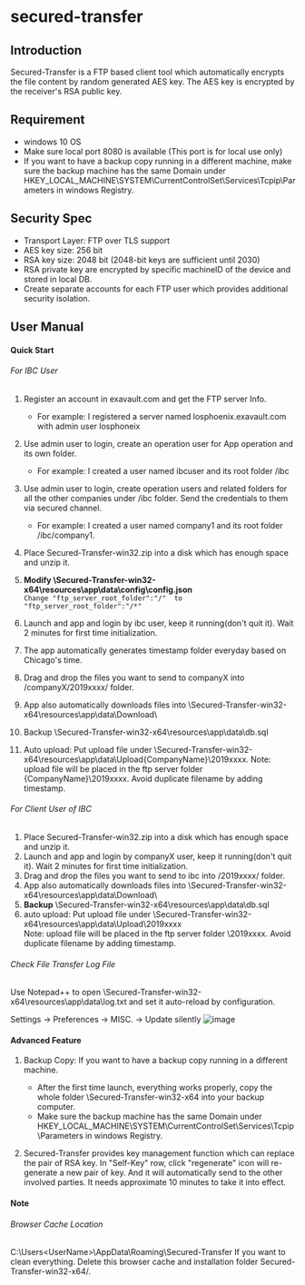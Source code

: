 # secured-transfer
## Introduction
Secured-Transfer is a FTP based client tool which automatically encrypts the file content by random generated AES key.
The AES key is encrypted by the receiver's RSA public key.

## Requirement
- windows 10 OS
- Make sure local port 8080 is available (This port is for local use only)
- If you want to have a backup copy running in a different machine, make sure the backup machine has the same Domain under HKEY_LOCAL_MACHINE\SYSTEM\CurrentControlSet\Services\Tcpip\Parameters in windows Registry.

## Security Spec
- Transport Layer: FTP over TLS support 
- AES key size: 256 bit
- RSA key size: 2048 bit (2048-bit keys are sufficient until 2030)
- RSA private key are encrypted by specific machineID of the device and stored in local DB.
- Create separate accounts for each FTP user which provides additional security isolation.


## User Manual
#### Quick Start
###### For IBC User
1. Register an account in exavault.com and get the FTP server Info. 
   - For example: I registered a server named losphoenix.exavault.com with admin user losphoneix
2. Use admin user to login, create an operation user for App operation and its own folder. 
   - For example: I created a user named ibcuser and its root folder /ibc
3. Use admin user to login, create operation users and related folders for all the other companies under /ibc folder.
   Send the credentials to them via secured channel.
   - For example: I created a user named company1 and its root folder /ibc/company1. 
    
4. Place Secured-Transfer-win32.zip into a disk which has enough space and unzip it.
5. **Modify \Secured-Transfer-win32-x64\resources\app\data\config\config.json** <br>
    ```Change "ftp_server_root_folder":"/"  to "ftp_server_root_folder":"/*"```
6. Launch and app and login by ibc user, keep it running(don't quit it). Wait 2 minutes for first time initialization.
7. The app automatically generates timestamp folder everyday based on Chicago's time.
8. Drag and drop the files you want to send to companyX into /companyX/2019xxxx/ folder.
9. App also automatically downloads files into \Secured-Transfer-win32-x64\resources\app\data\Download\
10. Backup \Secured-Transfer-win32-x64\resources\app\data\db.sql
11. Auto upload: Put upload file under \Secured-Transfer-win32-x64\resources\app\data\Upload\{CompanyName}\2019xxxx\. 
Note: upload file will be placed in the ftp server folder \{CompanyName}\2019xxxx\. Avoid duplicate filename by adding timestamp. 
    
###### For Client User of IBC
1. Place Secured-Transfer-win32.zip into a disk which has enough space and unzip it.
2. Launch and app and login by companyX user, keep it running(don't quit it). Wait 2 minutes for first time initialization.
3. Drag and drop the files you want to send to ibc into /2019xxxx/ folder.
4. App also automatically downloads files into \Secured-Transfer-win32-x64\resources\app\data\Download\
5. **Backup** \Secured-Transfer-win32-x64\resources\app\data\db.sql
6. auto upload: Put upload file under \Secured-Transfer-win32-x64\resources\app\data\Upload\2019xxxx\
Note: upload file will be placed in the ftp server folder \2019xxxx\. Avoid duplicate filename by adding timestamp.

###### Check File Transfer Log File
Use Notepad++ to open \Secured-Transfer-win32-x64\resources\app\data\log.txt
and set it auto-reload by configuration.

Settings -> Preferences -> MISC. -> Update silently
![image](https://i.stack.imgur.com/WTQo1.png)

#### Advanced Feature
1. Backup Copy: If you want to have a backup copy running in a different machine. 
   - After the first time launch, everything works properly, copy the whole folder \Secured-Transfer-win32-x64 into your backup computer. 
   - Make sure the backup machine has the same Domain under HKEY_LOCAL_MACHINE\SYSTEM\CurrentControlSet\Services\Tcpip\Parameters in windows Registry. 

2. Secured-Transfer provides key management function which can replace the pair of RSA key. In "Self-Key" row,
click "regenerate" icon will re-generate a new pair of key. And it will automatically send to the other involved parties.
It needs approximate 10 minutes to take it into effect.


#### Note
###### Browser Cache Location
C:\Users\<UserName>\AppData\Roaming\Secured-Transfer
If you want to clean everything. Delete this browser cache and installation folder Secured-Transfer-win32-x64/.



